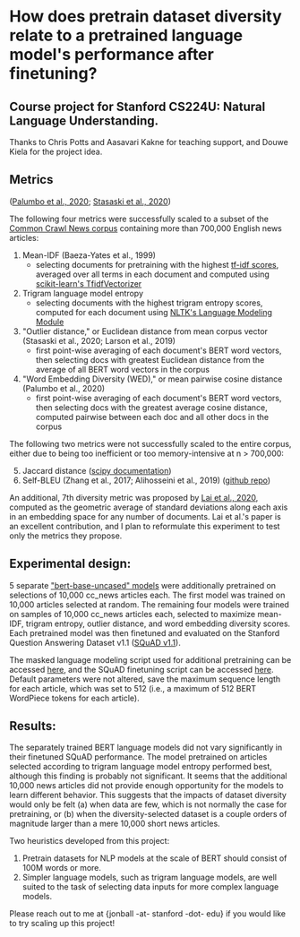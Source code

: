 # How does pretrain dataset diversity relate to a pretrained language model's performance after finetuning?

## Course project for Stanford CS224U: Natural Language Understanding.

Thanks to Chris Potts and Aasavari Kakne for teaching support, and Douwe Kiela for the project idea.

## Metrics 
([Palumbo et al., 2020](https://bit.ly/3cVfx3x); [Stasaski et al., 2020](https://aclanthology.org/2020.acl-main.446/))

The following four metrics were successfully scaled to a subset of the [Common Crawl News corpus](https://huggingface.co/datasets/cc_news) containing more than 700,000 English news articles:

  1. Mean-IDF (Baeza-Yates et al., 1999)
      - selecting documents for pretraining with the highest [tf-idf scores](https://en.wikipedia.org/wiki/Tf%E2%80%93idf), averaged over all terms in each document and computed using [scikit-learn's TfidfVectorizer](https://scikit-learn.org/stable/modules/generated/sklearn.feature_extraction.text.TfidfVectorizer.html)
  2. Trigram language model entropy
     - selecting documents with the highest trigram entropy scores, computed for each document using [NLTK's Language Modeling Module](https://www.nltk.org/api/nltk.lm.html)
  3. "Outlier distance," or Euclidean distance from mean corpus vector (Stasaski et al., 2020; Larson et al., 2019)
     - first point-wise averaging of each document's BERT word vectors, then selecting docs with greatest Euclidean distance from the average of all BERT word vectors in the corpus
  4. "Word Embedding Diversity (WED)," or mean pairwise cosine distance (Palumbo et al., 2020)
     - first point-wise averaging of each document's BERT word vectors, then selecting docs with the greatest average cosine distance, computed pairwise between each doc and all other docs in the corpus
    
The following two metrics were not successfully scaled to the entire corpus, either due to being too inefficient or too memory-intensive at n > 700,000:

  5. Jaccard distance ([scipy documentation](https://docs.scipy.org/doc/scipy/reference/generated/scipy.spatial.distance.jaccard.html))
  6. Self-BLEU (Zhang et al., 2017; Alihosseini et al., 2019) ([github repo](https://github.com/Danial-Alh/fast-bleu))
  
An additional, 7th diversity metric was proposed by [Lai et al., 2020](https://aclanthology.org/2020.lrec-1.215/), computed as the geometric average of standard deviations along each axis in an embedding space for any number of documents. Lai et al.'s paper is an excellent contribution, and I plan to reformulate this experiment to test only the metrics they propose.
    
## Experimental design:

  5 separate ["bert-base-uncased" models](https://huggingface.co/bert-base-uncased) were additionally pretrained on selections of 10,000 cc_news articles each. The first model was trained on 10,000 articles selected at random. The remaining four models were trained on samples of 10,000 cc_news articles each, selected to maximize mean-IDF, trigram entropy, outlier distance, and word embedding diversity scores. Each pretrained model was then finetuned and evaluated on the Stanford Question Answering Dataset v1.1 ([SQuAD v1.1](https://rajpurkar.github.io/SQuAD-explorer/explore/1.1/dev/)).
  
  The masked language modeling script used for additional pretraining can be accessed [here](https://github.com/huggingface/transformers/blob/main/examples/pytorch/language-modeling/run_mlm.py), and the SQuAD finetuning script can be accessed [here](https://github.com/huggingface/transformers/blob/main/examples/legacy/question-answering/run_squad.py). Default parameters were not altered, save the maximum sequence length for each article, which was set to 512 (i.e., a maximum of 512 BERT WordPiece tokens for each article).
  
## Results:

  The separately trained BERT language models did not vary significantly in their finetuned SQuAD performance. The model pretrained on articles selected according to trigram language model entropy performed best, although this finding is probably not significant. It seems that the additional 10,000 news articles did not provide enough opportunity for the models to learn different behavior. This suggests that the impacts of dataset diversity would only be felt (a) when data are few, which is not normally the case for pretraining, or (b) when the diversity-selected dataset is a couple orders of magnitude larger than a mere 10,000 short news articles.
  
  Two heuristics developed from this project:
  
  1. Pretrain datasets for NLP models at the scale of BERT should consist of 100M words or more.
  2. Simpler language models, such as trigram language models, are well suited to the task of selecting data inputs for more complex language models.

Please reach out to me at {jonball -at- stanford -dot- edu} if you would like to try scaling up this project!
